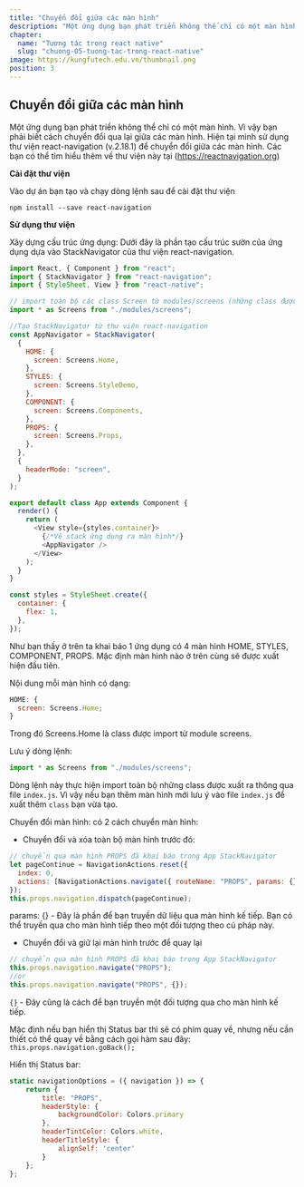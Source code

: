 ```yaml
---
title: "Chuyển đổi giữa các màn hình"
description: "Một ứng dụng bạn phát triển không thể chỉ có một màn hình. Vì vậy bạn phải biết cách chuyển đổi qua lại giữa các màn hình. Hiện tại mình sử dụng thư viện react-navigation (v.2.18.1) để chuyển đổi giữa các màn hình. Các bạn có thể tìm hiểu thêm về thư viện này tại (<https://reactnavigation.org>)"
chapter:
  name: "Tương tác trong react native"
  slug: "chuong-05-tuong-tac-trong-react-native"
image: https://kungfutech.edu.vn/thumbnail.png
position: 3
---
```


## Chuyển đổi giữa các màn hình

Một ứng dụng bạn phát triển không thể chỉ có một màn hình. Vì vậy bạn phải biết cách chuyển đổi qua lại giữa các màn hình. Hiện tại mình sử dụng thư viện react-navigation (v.2.18.1) để chuyển đổi giữa các màn hình. Các bạn có thể tìm hiểu thêm về thư viện này tại (<https://reactnavigation.org>)

**Cài đặt thư viện**

Vào dự án bạn tạo và chạy dòng lệnh sau để cài đặt thư viện

`npm install --save react-navigation`

**Sử dụng thư viện**

Xây dựng cấu trúc ứng dụng: Dưới đây là phần tạo cấu trúc sườn của ứng dụng dựa vào StackNavigator của thư viện react-navigation.

```javascript
import React, { Component } from "react";
import { StackNavigator } from "react-navigation";
import { StyleSheet, View } from "react-native";

// import toàn bộ các class Screen từ modules/screens (những class được xuất thông qua file modules/screens/index.js)
import * as Screens from "./modules/screens";

//Tạo StackNavigator từ thư viện react-navigation
const AppNavigator = StackNavigator(
  {
    HOME: {
      screen: Screens.Home,
    },
    STYLES: {
      screen: Screens.StyleDemo,
    },
    COMPONENT: {
      screen: Screens.Components,
    },
    PROPS: {
      screen: Screens.Props,
    },
  },
  {
    headerMode: "screen",
  }
);

export default class App extends Component {
  render() {
    return (
      <View style={styles.container}>
        {/*Vẽ stack ứng dụng ra màn hình*/}
        <AppNavigator />
      </View>
    );
  }
}

const styles = StyleSheet.create({
  container: {
    flex: 1,
  },
});
```

Như bạn thấy ở trên ta khai báo 1 ứng dụng có 4 màn hình HOME, STYLES, COMPONENT, PROPS. Mặc định màn hình nào ở trên cùng sẽ được xuất hiện đầu tiên.

Nội dung mỗi màn hình có dạng:

```js
HOME: {
  screen: Screens.Home;
}
```

Trong đó Screens.Home là class được import từ module screens.

Lưu ý dòng lệnh:

```js
import * as Screens from "./modules/screens";
```

Dòng lệnh này thực hiện import toàn bộ những class được xuất ra thông qua file `index.js`. Vì vậy nếu bạn thêm màn hình mới lưu ý vào file `index.js` để xuất thêm `class` bạn vừa tạo.

Chuyển đổi màn hình: có 2 cách chuyển màn hình:

- Chuyển đổi và xóa toàn bộ màn hình trước đó:

```js
// chuyển qua màn hình PROPS đã khai báo trong App StackNavigator
let pageContinue = NavigationActions.reset({
  index: 0,
  actions: [NavigationActions.navigate({ routeName: "PROPS", params: {} })],
});
this.props.navigation.dispatch(pageContinue);
```

params: {} - Đây là phần để bạn truyền dữ liệu qua màn hình kế tiếp. Bạn có thể truyền qua cho màn hình tiếp theo một đối tượng theo cú pháp này.

- Chuyển đổi và giữ lại màn hình trước để quay lại

```js
// chuyển qua màn hình PROPS đã khai báo trong App StackNavigator
this.props.navigation.navigate("PROPS");
//or
this.props.navigation.navigate("PROPS", {});
```

`{}` - Đây cũng là cách để bạn truyền một đối tượng qua cho màn hình kế tiếp.

Mặc định nếu bạn hiển thị Status bar thì sẽ có phím quay về, nhưng nếu cần thiết có thể quay về bằng cách gọi hàm sau đây:
`this.props.navigation.goBack();`

Hiển thị Status bar:

```js
static navigationOptions = ({ navigation }) => {
	return {
    	title: "PROPS",
    	headerStyle: {
        	backgroundColor: Colors.primary
    	},
    	headerTintColor: Colors.white,
    	headerTitleStyle: {
        	alignSelf: 'center'
    	}
	};
};
```
